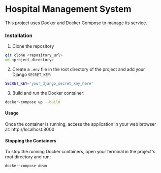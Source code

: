 # Hospital Management System

This project uses Docker and Docker Compose to manage its service.

### Installation

1. Clone the repository
```bash
git clone <repository_url>
cd <project_directory>
```

2. Create a `.env` file in the root directory of the project and add your Django `SECRET_KEY`:
```bash
SECRET_KEY='your_django_secret_key_here'
```

3. Build and run the Docker container:
```bash
docker-compose up --build
```

#### Usage

Once the container is running, access the application in your web browser at:
http://localhost:8000

#### Stopping the Containers

To stop the running Docker containers, open your terminal in the project's root directory and run:
```bash
docker-compose down
```
